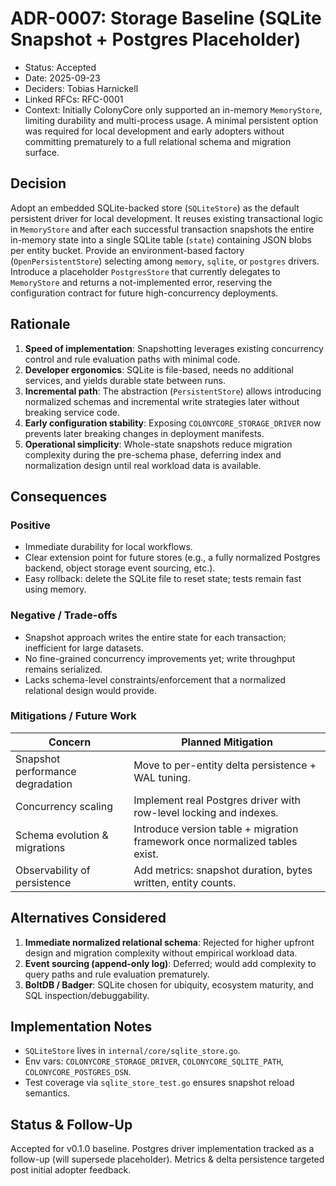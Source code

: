 # ADR-0007: Storage Baseline (SQLite Snapshot + Postgres Placeholder)

- Status: Accepted
- Date: 2025-09-23
- Deciders: Tobias Harnickell
- Linked RFCs: RFC-0001
- Context: Initially ColonyCore only supported an in-memory `MemoryStore`, limiting durability and multi-process usage. A minimal persistent option was required for local development and early adopters without committing prematurely to a full relational schema and migration surface.

## Decision
Adopt an embedded SQLite-backed store (`SQLiteStore`) as the default persistent driver for local development. It reuses existing transactional logic in `MemoryStore` and after each successful transaction snapshots the entire in-memory state into a single SQLite table (`state`) containing JSON blobs per entity bucket. Provide an environment-based factory (`OpenPersistentStore`) selecting among `memory`, `sqlite`, or `postgres` drivers. Introduce a placeholder `PostgresStore` that currently delegates to `MemoryStore` and returns a not-implemented error, reserving the configuration contract for future high-concurrency deployments.

## Rationale
1. **Speed of implementation**: Snapshotting leverages existing concurrency control and rule evaluation paths with minimal code.
2. **Developer ergonomics**: SQLite is file-based, needs no additional services, and yields durable state between runs.
3. **Incremental path**: The abstraction (`PersistentStore`) allows introducing normalized schemas and incremental write strategies later without breaking service code.
4. **Early configuration stability**: Exposing `COLONYCORE_STORAGE_DRIVER` now prevents later breaking changes in deployment manifests.
5. **Operational simplicity**: Whole-state snapshots reduce migration complexity during the pre-schema phase, deferring index and normalization design until real workload data is available.

## Consequences
### Positive
- Immediate durability for local workflows.
- Clear extension point for future stores (e.g., a fully normalized Postgres backend, object storage event sourcing, etc.).
- Easy rollback: delete the SQLite file to reset state; tests remain fast using memory.

### Negative / Trade-offs
- Snapshot approach writes the entire state for each transaction; inefficient for large datasets.
- No fine-grained concurrency improvements yet; write throughput remains serialized.
- Lacks schema-level constraints/enforcement that a normalized relational design would provide.

### Mitigations / Future Work
| Concern | Planned Mitigation |
| ------- | ------------------ |
| Snapshot performance degradation | Move to per-entity delta persistence + WAL tuning. |
| Concurrency scaling | Implement real Postgres driver with row-level locking and indexes. |
| Schema evolution & migrations | Introduce version table + migration framework once normalized tables exist. |
| Observability of persistence | Add metrics: snapshot duration, bytes written, entity counts. |

## Alternatives Considered
1. **Immediate normalized relational schema**: Rejected for higher upfront design and migration complexity without empirical workload data.
2. **Event sourcing (append-only log)**: Deferred; would add complexity to query paths and rule evaluation prematurely.
3. **BoltDB / Badger**: SQLite chosen for ubiquity, ecosystem maturity, and SQL inspection/debuggability.

## Implementation Notes
- `SQLiteStore` lives in `internal/core/sqlite_store.go`.
- Env vars: `COLONYCORE_STORAGE_DRIVER`, `COLONYCORE_SQLITE_PATH`, `COLONYCORE_POSTGRES_DSN`.
- Test coverage via `sqlite_store_test.go` ensures snapshot reload semantics.

## Status & Follow-Up
Accepted for v0.1.0 baseline. Postgres driver implementation tracked as a follow-up (will supersede placeholder). Metrics & delta persistence targeted post initial adopter feedback.


